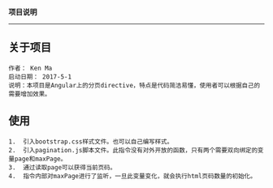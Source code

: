 **项目说明**

---

## 关于项目 ##

    作者： Ken Ma
    启动日期： 2017-5-1
    说明：本项目是Angular上的分页directive，特点是代码简洁易懂，使用者可以根据自己的需要增加效果。
    
    
## 使用 ##
    1.  引入bootstrap.css样式文件。也可以自己编写样式。
    2.  引入pagination.js脚本文件。此指令没有对外开放的函数，只有两个需要双向绑定的变量page和maxPage。
    3.  通过读取page可以获得当前页码。
    4.  指令内部对maxPage进行了监听，一旦此变量变化，就会执行html页码数量的初始化。
    
    

